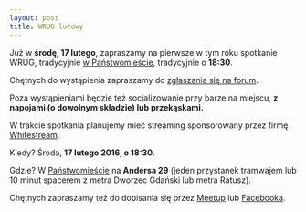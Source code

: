 ```yaml
---
layout: post
title: WRUG lutowy
---
```


Już w **środę, 17 lutego**, zapraszamy na pierwsze w tym roku
spotkanie WRUG, tradycyjnie [w Państwomieście](http://panstwomiasto.pl),
tradycyjnie o **18:30**.

Chętnych do wystąpienia zapraszamy do [zgłaszania się na forum](http://forum.rubyonrails.pl/t/wrug-lutowy-17-02-2016-sroda/11345/1). 

Poza wystąpieniami będzie też socjalizowanie przy barze na miejscu, **z
napojami (o dowolnym składzie) lub przekąskami.**

W trakcie spotkania planujemy mieć streaming sponsorowany
przez firmę [Whitestream](http://whitestream.pl/wrug/).

Kiedy? Środa, **17 lutego 2016, o 18:30**.

Gdzie? W [Państwomieście](http://panstwomiasto.pl) na
**Andersa 29** (jeden przystanek tramwajem lub 10 minut
spacerem z metra Dworzec Gdański lub metra Ratusz).

Chętnych zapraszamy też do dopisania się przez
[Meetup](http://www.meetup.com/Warsaw-Ruby-Users-Group-WRUG/events/228383980/)
lub [Facebooka](https://www.facebook.com/events/951738884920557/).
